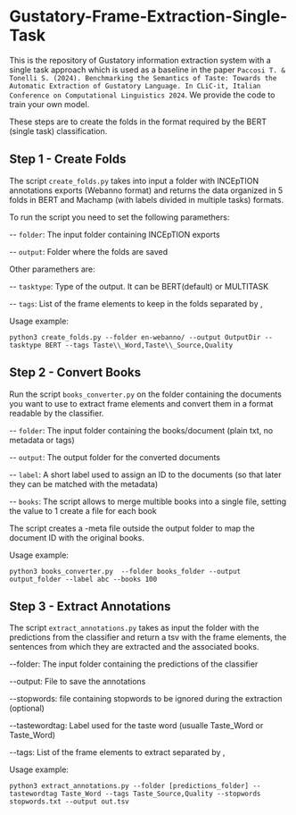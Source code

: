 # Gustatory-Frame-Extraction-Single-Task
This is the repository of Gustatory information extraction system with a single task approach which is used as a baseline in the paper `Paccosi T. & Tonelli S. (2024). Benchmarking the Semantics of Taste: Towards the Automatic Extraction of Gustatory Language. In CLiC-it, Italian Conference on Computational Linguistics 2024`. We provide the code to train your own model.

These steps are to create the folds in the format required by the BERT (single task) classification. 

## __Step 1 - Create Folds__

The script `create_folds.py` takes into input a folder with INCEpTION annotations exports (Webanno format) and returns the data organized in 5 folds in BERT and Machamp (with labels divided in multiple tasks) formats.

To run the script you need to set the following paramethers:

-- `folder`: The input folder containing INCEpTION exports

-- `output`: Folder where the folds are saved

Other paramethers are:

-- `tasktype`: Type of the output. It can be BERT(default) or MULTITASK

-- `tags`: List of the frame elements to keep in the folds separated by ,

Usage example:

```
python3 create_folds.py --folder en-webanno/ --output OutputDir --tasktype BERT --tags Taste\\_Word,Taste\\_Source,Quality
```

## __Step 2 - Convert Books__

Run the script `books_converter.py` on the folder containing the documents you want to use to extract frame elements and convert them in a format readable by the classifier.

-- `folder`: The input folder containing the books/document (plain txt, no metadata or tags)

-- `output`: The output folder for the converted documents

-- `label`: A short label used to assign an ID to the documents (so that later they can be matched with the metadata)

-- `books`: The script allows to merge multible books into a single file, setting the value to 1 create a file for each book

The script creates a -meta file outside the output folder to map the document ID with the original books.

Usage example:

```
python3 books_converter.py  --folder books_folder --output output_folder --label abc --books 100
```

## __Step 3 - Extract Annotations__

The script `extract_annotations.py` takes as input the folder with the predictions from the classifier and return a tsv with the frame elements, the sentences from which they are extracted and the associated books.

--folder: The input folder containing the predictions of the classifier

--output: File to save the annotations

--stopwords: file containing stopwords to be ignored during the extraction (optional)

--tastewordtag: Label used for the taste word (usualle Taste_Word or Taste\_Word)

--tags: List of the frame elements to extract separated by ,

Usage example:

```
python3 extract_annotations.py --folder [predictions_folder] --tastewordtag Taste_Word --tags Taste_Source,Quality --stopwords stopwords.txt --output out.tsv
```



